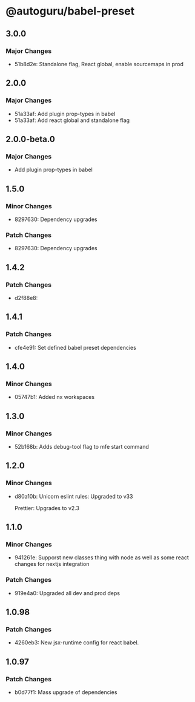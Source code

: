 # @autoguru/babel-preset

## 3.0.0

### Major Changes

-   51b8d2e: Standalone flag, React global, enable sourcemaps in prod

## 2.0.0

### Major Changes

-   51a33af: Add plugin prop-types in babel
-   51a33af: Add react global and standalone flag

## 2.0.0-beta.0

### Major Changes

-   Add plugin prop-types in babel

## 1.5.0

### Minor Changes

-   8297630: Dependency upgrades

### Patch Changes

-   8297630: Dependency upgrades

## 1.4.2

### Patch Changes

-   d2f88e8:

## 1.4.1

### Patch Changes

-   cfe4e91: Set defined babel preset dependencies

## 1.4.0

### Minor Changes

-   05747b1: Added nx workspaces

## 1.3.0

### Minor Changes

-   52b168b: Adds debug-tool flag to mfe start command

## 1.2.0

### Minor Changes

-   d80a10b: Unicorn eslint rules: Upgraded to v33

    Prettier: Upgrades to v2.3

## 1.1.0

### Minor Changes

-   941261e: Supporst new classes thing with node as well as some react changes
    for nextjs integration

### Patch Changes

-   919e4a0: Upgraded all dev and prod deps

## 1.0.98

### Patch Changes

-   4260eb3: New jsx-runtime config for react babel.

## 1.0.97

### Patch Changes

-   b0d77f1: Mass upgrade of dependencies
